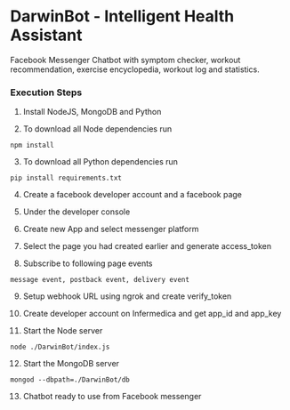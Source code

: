 # DarwinBot - Intelligent Health Assistant

Facebook Messenger Chatbot with symptom checker, workout recommendation, exercise encyclopedia, workout log and statistics.

### Execution Steps

1. Install NodeJS, MongoDB and Python

2. To download all Node dependencies run
```
npm install
```

3. To download all Python dependencies run
```
pip install requirements.txt
```

4. Create a facebook developer account and a facebook page

5. Under the developer console

6. Create new App and select messenger platform

7. Select the page you had created earlier and generate access_token

8. Subscribe to following page events
```
message event, postback event, delivery event
```

9. Setup webhook URL using ngrok and create verify_token

10. Create developer account on Infermedica and get app_id and app_key

11. Start the Node server
```
node ./DarwinBot/index.js
```

12. Start the MongoDB server
```
mongod --dbpath=./DarwinBot/db
```

13. Chatbot ready to use from Facebook messenger
